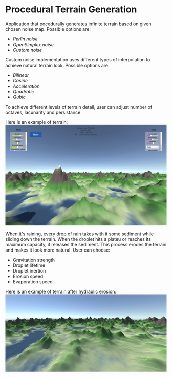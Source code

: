 # Procedural Terrain Generation

Application that pocedurally generates infinite terrain based on given chosen noise map. Possible options are:
- *Perlin noise*
- *OpenSimplex noise*
- *Custom noise*

Custom noise implementation uses different types of interpolation to achieve natural terrain look. Possible options are:
- *Bilinear*
- *Cosine*
- *Acceleration*
- *Quadratic*
- *Qubic*

To achieve different levels of terrain detail, user can adjust number of octaves, lacunarity and persistance.

Here is an example of terrain:
![Terrain](img/Terrain.png)

When it's raining, every drop of rain takes with it some sediment while sliding down the terrain. When the droplet hits a plateu or reaches its maximum capacity, it releases the sediment. This process erodes the terrain and makes it look more natural. 
User can choose:
- Gravitation strength
- Droplet lifetime
- Droplet inertion
- Erosion speed
- Evaporation speed

Here is an example of terrain after hydraulic erosion:
![Erosion](img/Erosion.png)
